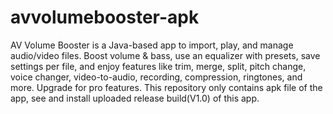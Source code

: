 # avvolumebooster-apk
AV Volume Booster is a Java-based app to import, play, and manage audio/video files. Boost volume &amp; bass, use an equalizer with presets, save settings per file, and enjoy features like trim, merge, split, pitch change, voice changer, video-to-audio, recording, compression, ringtones, and more. Upgrade for pro features.
This repository only contains apk file of the app, see and install uploaded release build(V1.0) of this app.
